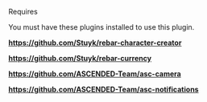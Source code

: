 Requires

You must have these plugins installed to use this plugin.

**https://github.com/Stuyk/rebar-character-creator**

**https://github.com/Stuyk/rebar-currency**

**https://github.com/ASCENDED-Team/asc-camera**

**https://github.com/ASCENDED-Team/asc-notifications**
